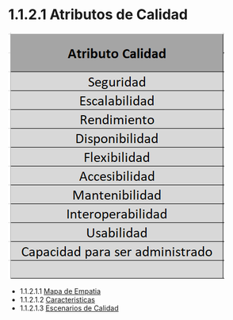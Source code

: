 # 1.1.2.1 Atributos de Calidad

![Lista atributos de calidad](https://github.com/F3liP3L/Software2-QuickJob-Documentacion/blob/main/assets/drivers-arquitectonicos/Atributos-de-calidad/Lista_Atributos.png)

- 1.1.2.1.1 [Mapa de Empatia](https://github.com/F3liP3L/Software2-QuickJob-Documentacion/blob/main/desing-high-level/restricciones-del-dise%C3%B1o/atributos-de-calidad/mapa-empatia/mapa-empatia.md)
- 1.1.2.1.2 [Caracteristicas](https://github.com/F3liP3L/Software2-QuickJob-Documentacion/tree/main/desing-high-level/restricciones-del-dise%C3%B1o/atributos-de-calidad/caracteristicas)
- 1.1.2.1.3 [Escenarios de Calidad]()
